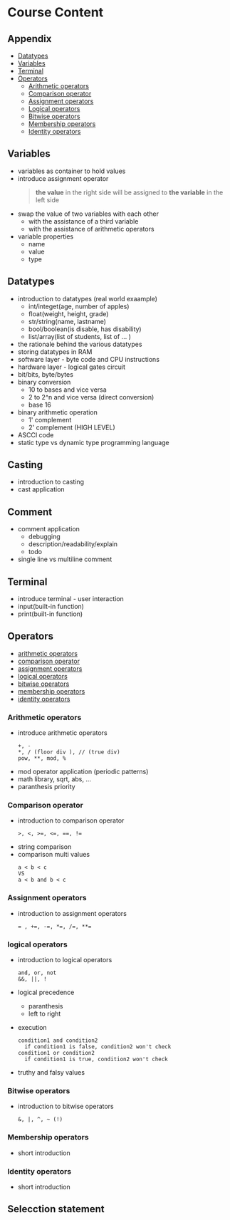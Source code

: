 # Course Content

## Appendix

- [Datatypes](#datatypes)
- [Variables](#variables)
- [Terminal](#terminal)
- [Operators](#operators)
  - [Arithmetic operators](#arithmetic-operators)
  - [Comparison operator](#comparison-operator)
  - [Assignment operators](#assignment-operators)
  - [Logical operators](#logical-operators)
  - [Bitwise operators](#bitwise-operators)
  - [Membership operators](#membership-operators)
  - [Identity operators](#identity-operators)

## Variables

- variables as container to hold values
- introduce assignment operator
  > **the value** in the right side will be assigned to **the variable** in the left side
- swap the value of two variables with each other
  - with the assistance of a third variable
  - with the assistance of arithmetic operators
- variable properties
  - name
  - value
  - type

## Datatypes

- introduction to datatypes (real world exaample)
  - int/integet(age, number of apples)
  - float(weight, height, grade)
  - str/string(name, lastname)
  - bool/boolean(is disable, has disability)
  - list/array(list of students, list of ... )
- the rationale behind the various datatypes
- storing datatypes in RAM
- software layer - byte code and CPU instructions
- hardware layer - logical gates circuit
- bit/bits, byte/bytes
- binary conversion
  - 10 to bases and vice versa
  - 2 to 2^n and vice versa (direct conversion)
  - base 16
- binary arithmetic operation
  - 1' complement
  - 2' complement (HIGH LEVEL)
- ASCCI code
- static type vs dynamic type programming language

## Casting

- introduction to casting
- cast application

## Comment

- comment application
  - debugging
  - description/readability/explain
  - todo
- single line vs multiline comment

## Terminal

- introduce terminal - user interaction
- input(built-in function)
- print(built-in function)

## Operators

- [arithmetic operators](#arithmetic-operators)
- [comparison operator](#comparison-operator)
- [assignment operators](#assignment-operators)
- [logical operators](#logical-operators)
- [bitwise operators](#bitwise-operators)
- [membership operators](#membership-operators)
- [identity operators](#identity-operators)

### Arithmetic operators

- introduce arithmetic operators
  ```
  +, -
  *, / (floor div ), // (true div)
  pow, **, mod, %
  ```
- mod operator application (periodic patterns)
- math library, sqrt, abs, ...
- paranthesis priority

### Comparison operator

- introduction to comparison operator
  ```
  >, <, >=, <=, ==, !=
  ```
- string comparison
- comparison multi values
  ```
  a < b < c
  VS
  a < b and b < c
  ```

### Assignment operators

- introduction to assignment operators
  ```
  = , +=, -=, *=, /=, **=
  ```

### logical operators

- introduction to logical operators

  ```
  and, or, not
  &&, ||, !
  ```

- logical precedence
  - paranthesis
  - left to right
- execution
  ```
  condition1 and condition2
    if condition1 is false, condition2 won't check
  condition1 or condition2
    if condition1 is true, condition2 won't check
  ```
- truthy and falsy values

### Bitwise operators

- introduction to bitwise operators

  ```
  &, |, ^, ~ (!)
  ```

### Membership operators

- short introduction

### Identity operators

- short introduction

## Selecction statement
